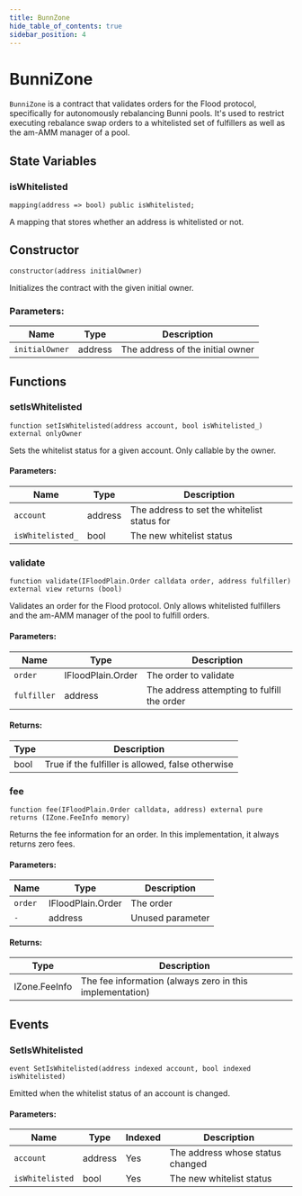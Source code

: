 ```yaml
---
title: BunnZone
hide_table_of_contents: true
sidebar_position: 4
---
```


# BunniZone

`BunniZone` is a contract that validates orders for the Flood protocol, specifically for autonomously rebalancing Bunni pools. It's used to restrict executing rebalance swap orders to a whitelisted set of fulfillers as well as the am-AMM manager of a pool.

## State Variables

### isWhitelisted

```solidity
mapping(address => bool) public isWhitelisted;
```

A mapping that stores whether an address is whitelisted or not.

## Constructor

```solidity
constructor(address initialOwner)
```

Initializes the contract with the given initial owner.

### Parameters:

| Name           | Type    | Description                      |
| -------------- | ------- | -------------------------------- |
| `initialOwner` | address | The address of the initial owner |

## Functions

### setIsWhitelisted

```solidity
function setIsWhitelisted(address account, bool isWhitelisted_) external onlyOwner
```

Sets the whitelist status for a given account. Only callable by the owner.

#### Parameters:

| Name             | Type    | Description                                 |
| ---------------- | ------- | ------------------------------------------- |
| `account`        | address | The address to set the whitelist status for |
| `isWhitelisted_` | bool    | The new whitelist status                    |

### validate

```solidity
function validate(IFloodPlain.Order calldata order, address fulfiller) external view returns (bool)
```

Validates an order for the Flood protocol. Only allows whitelisted fulfillers and the am-AMM manager of the pool to fulfill orders.

#### Parameters:

| Name        | Type              | Description                                 |
| ----------- | ----------------- | ------------------------------------------- |
| `order`     | IFloodPlain.Order | The order to validate                       |
| `fulfiller` | address           | The address attempting to fulfill the order |

#### Returns:

| Type | Description                                       |
| ---- | ------------------------------------------------- |
| bool | True if the fulfiller is allowed, false otherwise |

### fee

```solidity
function fee(IFloodPlain.Order calldata, address) external pure returns (IZone.FeeInfo memory)
```

Returns the fee information for an order. In this implementation, it always returns zero fees.

#### Parameters:

| Name    | Type              | Description      |
| ------- | ----------------- | ---------------- |
| `order` | IFloodPlain.Order | The order        |
| `-`     | address           | Unused parameter |

#### Returns:

| Type          | Description                                              |
| ------------- | -------------------------------------------------------- |
| IZone.FeeInfo | The fee information (always zero in this implementation) |

## Events

### SetIsWhitelisted

```solidity
event SetIsWhitelisted(address indexed account, bool indexed isWhitelisted)
```

Emitted when the whitelist status of an account is changed.

#### Parameters:

| Name            | Type    | Indexed | Description                      |
| --------------- | ------- | ------- | -------------------------------- |
| `account`       | address | Yes     | The address whose status changed |
| `isWhitelisted` | bool    | Yes     | The new whitelist status         |
